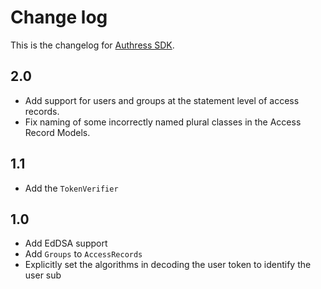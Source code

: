 # Change log
This is the changelog for [Authress SDK](readme.md).

## 2.0 ##
* Add support for users and groups at the statement level of access records.
* Fix naming of some incorrectly named plural classes in the Access Record Models.

## 1.1 ##
* Add the `TokenVerifier`

## 1.0 ##
* Add EdDSA support
* Add `Groups` to `AccessRecords`
* Explicitly set the algorithms in decoding the user token to identify the user sub